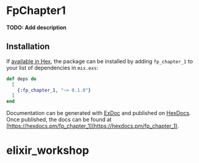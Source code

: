 # FpChapter1

**TODO: Add description**

## Installation

If [available in Hex](https://hex.pm/docs/publish), the package can be installed
by adding `fp_chapter_1` to your list of dependencies in `mix.exs`:

```elixir
def deps do
  [
    {:fp_chapter_1, "~> 0.1.0"}
  ]
end
```

Documentation can be generated with [ExDoc](https://github.com/elixir-lang/ex_doc)
and published on [HexDocs](https://hexdocs.pm). Once published, the docs can
be found at [https://hexdocs.pm/fp_chapter_1](https://hexdocs.pm/fp_chapter_1).

# elixir_workshop
